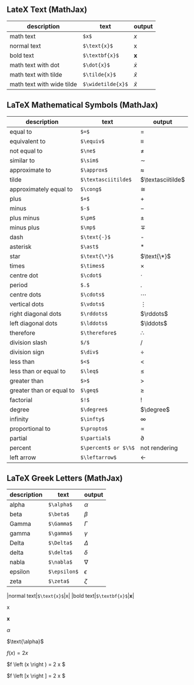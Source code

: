 ## LateX Text (MathJax)

|description|text|output|
|---|---|---|
|math text|```$x$```|$x$|
|normal text|```$\text{x}$```|$\text{x}$|
|bold text|```$\textbf{x}$```|$\textbf{x}$|
|math text with dot|```$\dot{x}$```|$\dot{x}$|
|math text with tilde|```$\tilde{x}$```|$\tilde{x}$|
|math text with wide tilde|```$\widetilde{x}$```|$\widetilde{x}$|

## LaTeX Mathematical Symbols (MathJax)

|description|text|output|
|---|---|---|
|equal to|```$=$```|$=$|
|equivalent to|```$\equiv$```|$\equiv$|
|not equal to|```$\ne$```|$\ne$|
|similar to|```$\sim$```|$\sim$|
|approximate to|```$\approx$```|$\approx$|
|tilde|```$\textasciitilde$```|$\textasciitilde$|
|approximately equal to|```$\cong$```|$\cong$|
|plus|```$+$```|$+$|
|minus|```$-$```|$-$|
|plus minus|```$\pm$```|$\pm$|
|minus plus|```$\mp$```|$\mp$|
|dash|```$\text{-}$```|$\text{-}$|
|asterisk|```$\ast$```|$\ast$|
|star|```$\text{\*}$```|$\text{\*}$|
|times|```$\times$```|$\times$|
|centre dot|```$\cdot$```|$\cdot$|
|period|```$.$```|$.$|
|centre dots|```$\cdots$```|$\cdots$|
|vertical dots|```$\vdots$```|$\vdots$|
|right diagonal dots|```$\rddots$```|$\rddots$|
|left diagonal dots|```$\lddots$```|$\lddots$|
|therefore|```$\therefore$```|$\therefore$|
|division slash|```$/$```|$/$|
|division sign|```$\div$```|$\div$|
|less than|```$<$```|$<$|
|less than or equal to|```$\leq$```|$\leq$|
|greater than|```$>$```|$>$|
|greater than or equal to|```$\geq$```|$\geq$|
|factorial|```$!$```|$!$|
|degree|```$\degree$```|$\degree$|
|infinity|```$\infty$```|$\infty$|
|proportional to|```$\propto$```|$\propto$|
|partial|```$\partial$```|$\partial$|
|percent|```$\percent$ or $\%$```|not rendering|
|left arrow|```$\leftarrow$```|$\leftarrow$|

## LaTeX Greek Letters (MathJax)

|description|text|output|
|---|---|---|
|alpha|```$\alpha$```|$\alpha$|
|beta|```$\beta$```|$\beta$|
|Gamma|```$\Gamma$```|$\Gamma$|
|gamma|```$\gamma$```|$\gamma$|
|Delta|```$\Delta$```|$\Delta$|
|delta|```$\delta$```|$\delta$|
|nabla|```$\nabla$```|$\nabla$|
|epsilon|```$\epsilon$```|$\epsilon$|
|zeta|```$\zeta$```|$\zeta$|















|normal text|```$\text{x}$```|$\text{x}$|
|bold text|```$\textbf{x}$```|$\textbf{x}$|






$\text{x}$

$\textbf{x}$

$\alpha$

$\text{\alpha}$

$f(x) = 2x$

$f \left (x \right ) = 2 x $

$f \left [x \right ] = 2 x $

